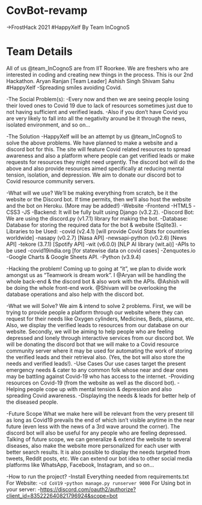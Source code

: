 # CovBot-revamp

->FrostHack 2021
#HappyXelf
By Team InCognoS


# Team Details
All of us @team_InCognoS are from IIT Roorkee. We are freshers who are interested in coding and creating new things in the process. This is our 2nd Hackathon.
Aryan Ranjan [Team Leader]
Ashish Singh
Shivam Sahu
#HappyXelf
-Spreading smiles avoiding Covid.

-The Social Problem(s):
-Every now and then we are seeing people losing their loved ones to Covid 19 due to lack of resources sometimes just due to not having sufficient and verified leads.
-Also if you don’t have Covid you are very likely to fall into all the negativity around be it through the news, isolated environment, and so on…

-The Solution
-HappyXelf will be an attempt by us @team_InCognoS to solve the above problems. We have planned to make a website and a discord bot for this. The site will feature Covid related resources to spread awareness and also a platform where people can get verified leads or make requests for resources they might need urgently. The discord bot will do the above and also provide resources aimed specifically at reducing mental tension, isolation, and depression. We aim to donate our discord bot to Covid resource community servers.

-What will we use?
We’ll be making everything from scratch, be it the website or the Discord bot. If time permits, then we’ll also host the website and the bot on Heroku. (More may be added!)
-Website
			-Frontend
				-HTML5
				-CSS3
				-JS
			-Backend: It will be fully built using Django (v3.2.2).
		-Discord Bot: We are using the discord.py (v1.7.1) library for making the bot.
		-Database: Database for storing the required data for the bot & website (Sqlite3).
		-Libraries to be Used:
			-covid (v2.4.1) [will provide Covid Stats for countries worldwide]
			-nasapy (v0.2.7) [Nasa API]
			-newsapi-python (v0.2.6) [News API]
			-tekore (3.7.1) [Spotify API]
-wit (v6.0.0) [NLP AI library (wit.ai)]
		-APIs to be used
			-covid19india.org [for statewise data on covid cases]
			-Zenquotes.io
			-Google Charts & Google Sheets API.
-Python (v3.9.4)

-Hacking the problem!
Coming up to going at “it”, we plan to divide work amongst us as “Teamwork is dream work”.
I @Aryan will be handling the whole back-end & the discord bot & also work with the APIs.
@Ashish will be doing the whole front-end work.
@Shivam will be overlooking the database operations and also help with the discord bot.

-What we will Solve?
We aim & intend to solve 2 problems. First, we will be trying to provide people a platform through our website where they can request for their needs like Oxygen cylinders, Medicines, Beds, plasma, etc. Also, we display the verified leads to resources from our database on our website. Secondly, we will be aiming to help people who are feeling depressed and lonely through interactive services from our discord bot. We will be donating the discord bot that we will make to a Covid resource community server where it may be used for automating the work of storing the verified leads and their retrieval also. (Yes, the bot will also store the needs and verified leads!).
-Use Cases
Our use cases target the present emergency needs & cater to any common folk whose near and dear ones may be battling against Covid-19 who has access to the internet. 
		-Providing resources on Covid-19 (from the website as well as the discord bot).
-Helping people cope up with mental tension & depression and also spreading Covid awareness.
		-Displaying the needs & leads for better help of the diseased people.

-Future Scope
What we make here will be relevant from the very present till as long as Covid19 prevails the end of which isn’t visible anytime in the near future (even less with the news of a 3rd wave around the corner). The discord bot will also be useful for any people who are feeling depressed. Talking of future scope, we can generalize & extend the website to several diseases, also make the website more personalized for each user with better search results. It is also possible to display the needs targeted from tweets, Reddit posts, etc. We can extend our bot idea to other social media platforms like WhatsApp, Facebook, Instagram, and so on...

-How to run the project?
  -Install Everything needed from requirements.txt
  For Website:
  -``` cd CoV19 ```
  -``` python manage.py runserver 9000 ```
  For Using bot in your server:
  -https://discord.com/oauth2/authorize?client_id=835222640821796924&scope=bot
